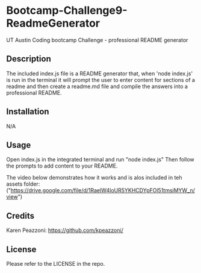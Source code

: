 # Bootcamp-Challenge9-ReadmeGenerator
UT Austin Coding bootcamp Challenge - professional README generator

## Description

The included index.js file is a README generator that, when 'node index.js' is run in the terminal it will prompt the user to enter content for sections of a readme and then create a readme.md file and compile the answers into a professional README.

## Installation

N/A

## Usage

Open index.js in the integrated terminal and run "node index.js"
Then follow the prompts to add content to your README. 


The video below demonstrates how it works and is alos included in teh assets folder:
("https://drive.google.com/file/d/1RaelW4loUR5YKHCDYpFOl51tmsiMYW_n/view")

## Credits

Karen Peazzoni: https://github.com/kpeazzoni/


## License

Please refer to the LICENSE in the repo.